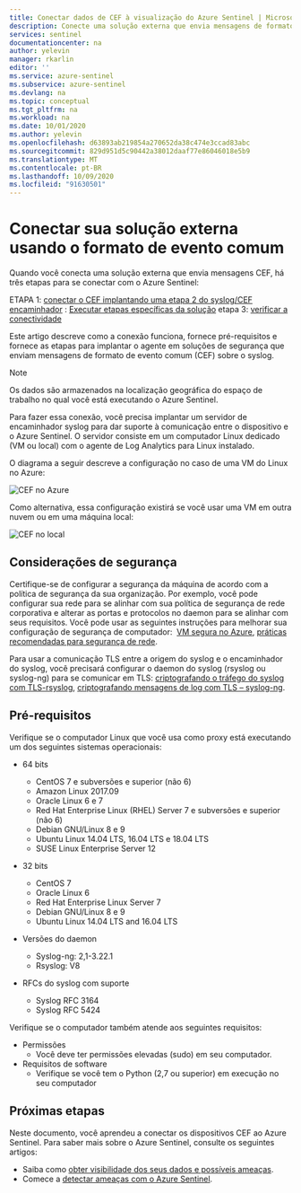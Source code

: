 ```yaml
---
title: Conectar dados de CEF à visualização do Azure Sentinel | Microsoft Docs
description: Conecte uma solução externa que envia mensagens de formato de evento comum (CEF) para o Azure Sentinel usando um computador Linux como um proxy.
services: sentinel
documentationcenter: na
author: yelevin
manager: rkarlin
editor: ''
ms.service: azure-sentinel
ms.subservice: azure-sentinel
ms.devlang: na
ms.topic: conceptual
ms.tgt_pltfrm: na
ms.workload: na
ms.date: 10/01/2020
ms.author: yelevin
ms.openlocfilehash: d63893ab219854a270652da38c474e3ccad83abc
ms.sourcegitcommit: 829d951d5c90442a38012daaf77e86046018e5b9
ms.translationtype: MT
ms.contentlocale: pt-BR
ms.lasthandoff: 10/09/2020
ms.locfileid: "91630501"
---
```

# <a name="connect-your-external-solution-using-common-event-format"></a>Conectar sua solução externa usando o formato de evento comum

Quando você conecta uma solução externa que envia mensagens CEF, há três etapas para se conectar com o Azure Sentinel:

ETAPA 1: [conectar o CEF implantando uma etapa 2 do syslog/CEF encaminhador](connect-cef-agent.md) : [Executar etapas específicas da solução](connect-cef-solution-config.md) etapa 3: [verificar a conectividade](connect-cef-verify.md)

Este artigo descreve como a conexão funciona, fornece pré-requisitos e fornece as etapas para implantar o agente em soluções de segurança que enviam mensagens de formato de evento comum (CEF) sobre o syslog. 

> [!NOTE] 
> Os dados são armazenados na localização geográfica do espaço de trabalho no qual você está executando o Azure Sentinel.

Para fazer essa conexão, você precisa implantar um servidor de encaminhador syslog para dar suporte à comunicação entre o dispositivo e o Azure Sentinel.  O servidor consiste em um computador Linux dedicado (VM ou local) com o agente de Log Analytics para Linux instalado. 

O diagrama a seguir descreve a configuração no caso de uma VM do Linux no Azure:

 ![CEF no Azure](./media/connect-cef/cef-syslog-azure.png)

Como alternativa, essa configuração existirá se você usar uma VM em outra nuvem ou em uma máquina local: 

 ![CEF no local](./media/connect-cef/cef-syslog-onprem.png)

## <a name="security-considerations"></a>Considerações de segurança

Certifique-se de configurar a segurança da máquina de acordo com a política de segurança da sua organização. Por exemplo, você pode configurar sua rede para se alinhar com sua política de segurança de rede corporativa e alterar as portas e protocolos no daemon para se alinhar com seus requisitos. Você pode usar as seguintes instruções para melhorar sua configuração de segurança de computador:  [VM segura no Azure](../virtual-machines/security-policy.md), [práticas recomendadas para segurança de rede](../security/fundamentals/network-best-practices.md).

Para usar a comunicação TLS entre a origem do syslog e o encaminhador do syslog, você precisará configurar o daemon do syslog (rsyslog ou syslog-ng) para se comunicar em TLS: [criptografando o tráfego do syslog com TLS-rsyslog](https://www.rsyslog.com/doc/v8-stable/tutorials/tls_cert_summary.html), [criptografando mensagens de log com TLS – syslog-ng](https://support.oneidentity.com/technical-documents/syslog-ng-open-source-edition/3.22/administration-guide/60#TOPIC-1209298).
 
## <a name="prerequisites"></a>Pré-requisitos

Verifique se o computador Linux que você usa como proxy está executando um dos seguintes sistemas operacionais:

- 64 bits
  - CentOS 7 e subversões e superior (não 6)
  - Amazon Linux 2017.09
  - Oracle Linux 6 e 7
  - Red Hat Enterprise Linux (RHEL) Server 7 e subversões e superior (não 6)
  - Debian GNU/Linux 8 e 9
  - Ubuntu Linux 14.04 LTS, 16.04 LTS e 18.04 LTS
  - SUSE Linux Enterprise Server 12
- 32 bits
   - CentOS 7
   - Oracle Linux 6
   - Red Hat Enterprise Linux Server 7
   - Debian GNU/Linux 8 e 9
   - Ubuntu Linux 14.04 LTS and 16.04 LTS
 
 - Versões do daemon
   - Syslog-ng: 2,1-3.22.1
   - Rsyslog: V8
  
 - RFCs do syslog com suporte
   - Syslog RFC 3164
   - Syslog RFC 5424
 
Verifique se o computador também atende aos seguintes requisitos: 
- Permissões
    - Você deve ter permissões elevadas (sudo) em seu computador. 
- Requisitos de software
    - Verifique se você tem o Python (2,7 ou superior) em execução no seu computador

## <a name="next-steps"></a>Próximas etapas

Neste documento, você aprendeu a conectar os dispositivos CEF ao Azure Sentinel. Para saber mais sobre o Azure Sentinel, consulte os seguintes artigos:
- Saiba como [obter visibilidade dos seus dados e possíveis ameaças](quickstart-get-visibility.md).
- Comece a [detectar ameaças com o Azure Sentinel](tutorial-detect-threats.md).

